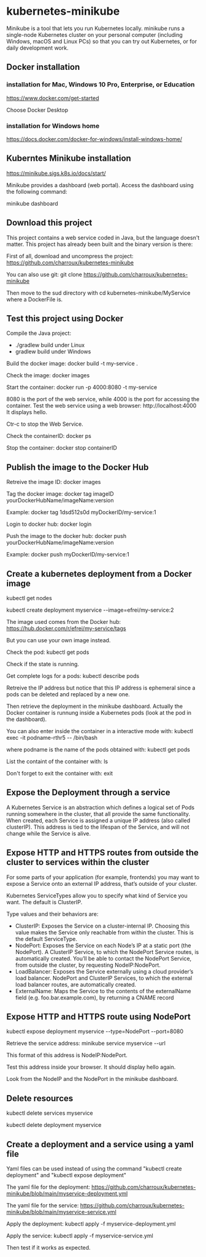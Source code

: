 # kubernetes-minikube

Minikube is a tool that lets you run Kubernetes locally. 
minikube runs a single-node Kubernetes cluster on your personal computer (including Windows, macOS and Linux PCs) so that you can try out Kubernetes, or for daily development work.

## Docker installation

### installation for Mac, Windows 10 Pro, Enterprise, or Education

https://www.docker.com/get-started

Choose Docker Desktop

### installation for Windows home

https://docs.docker.com/docker-for-windows/install-windows-home/

## Kuberntes Minikube installation

https://minikube.sigs.k8s.io/docs/start/

Minikube provides a dashboard (web portal). Access the dashboard using the following command:
 
minikube dashboard

## Download this project

This project contains a web service coded in Java, but the language doesn't matter. This project has already been built and the binary version is there:

First of all, download and uncompress the project: https://github.com/charroux/kubernetes-minikube

You can also use git: git clone https://github.com/charroux/kubernetes-minikube

Then move to the sud directory with cd kubernetes-minikube/MyService where a DockerFile is.

## Test this project using Docker

Compile the Java project: 
* ./gradlew build   under Linux
* gradlew build     under Windows

Build the docker image: docker build -t my-service .

Check the image: docker images

Start the container: docker run -p 4000:8080 -t my-service

8080 is the port of the web service, while 4000 is the port for accessing the container. Test the web service using a web browser: http://localhost:4000 It displays hello.

Ctr-c to stop the Web Service.

Check the containerID: docker ps

Stop the container: docker stop containerID

## Publish the image to the Docker Hub

Retreive the image ID: docker images

Tag the docker image: docker tag imageID yourDockerHubName/imageName:version

Example: docker tag 1dsd512s0d myDockerID/my-service:1

Login to docker hub: docker login

Push the image to the docker hub: docker push yourDockerHubName/imageName:version

Example: docker push myDockerID/my-service:1

## Create a kubernetes deployment from a Docker image

kubectl get nodes

kubectl create deployment myservice --image=efrei/my-service:2 

The image used comes from the Docker hub: https://hub.docker.com/r/efrei/my-service/tags

But you can use your own image instead.

Check the pod: kubectl get pods

Check if the state is running.

Get complete logs for a pods: kubectl describe pods

Retreive the IP address but notice that this IP address is ephemeral since a pods can be deleted and replaced by a new one.

Then retrieve the deployment in the minikube dashboard. 
Actually the Docker container is runnung inside a Kubernetes pods (look at the pod in the dashboard).
  
You can also enter inside the container in a interactive mode with: kubectl exec -it podname-rthr5 -- /bin/bash

where podname is the name of the pods obtained with: kubectl get pods

List the containt of the container with: ls

Don't forget to exit the container with: exit

## Expose the Deployment through a service

A Kubernetes Service is an abstraction which defines a logical set of Pods running somewhere in the cluster, 
that all provide the same functionality. 
When created, each Service is assigned a unique IP address (also called clusterIP). 
This address is tied to the lifespan of the Service, and will not change while the Service is alive.

## Expose HTTP and HTTPS routes from outside the cluster to services within the cluster

For some parts of your application (for example, frontends) you may want to expose a Service onto an external IP address, that’s outside of your cluster.

Kubernetes ServiceTypes allow you to specify what kind of Service you want. The default is ClusterIP.

Type values and their behaviors are:

* ClusterIP: Exposes the Service on a cluster-internal IP. Choosing this value makes the Service only reachable from within the cluster. This is the default ServiceType.
* NodePort: Exposes the Service on each Node’s IP at a static port (the NodePort). A ClusterIP Service, to which the NodePort Service routes, is automatically created. You’ll be able to contact the NodePort Service, from outside the cluster, by requesting NodeIP:NodePort.
* LoadBalancer: Exposes the Service externally using a cloud provider’s load balancer. NodePort and ClusterIP Services, to which the external load balancer routes, are automatically created.
* ExternalName: Maps the Service to the contents of the externalName field (e.g. foo.bar.example.com), by returning a CNAME record

## Expose HTTP and HTTPS route using NodePort

kubectl expose deployment myservice --type=NodePort --port=8080

Retrieve the service address: minikube service myservice --url

This format of this address is NodeIP:NodePort.

Test this address inside your browser. It should display hello again.

Look from the NodeIP and the NodePort in the minikube dashboard.

## Delete resources 

kubectl delete services myservice

kubectl delete deployment myservice

## Create a deployment and a service using a yaml file

Yaml files can be used instead of using the command "kubectl create deployment" and "kubectl expose deployment"

The yaml file for the deployment: https://github.com/charroux/kubernetes-minikube/blob/main/myservice-deployment.yml

The yaml file for the service: https://github.com/charroux/kubernetes-minikube/blob/main/myservice-service.yml

Apply the deployment: kubectl apply -f myservice-deployment.yml

Apply the service: kubectl apply -f myservice-service.yml

Then test if it works as expected.
